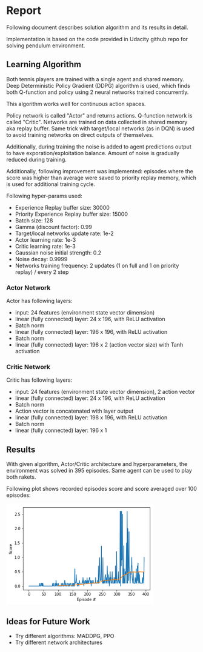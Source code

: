 # Report

Following document describes solution algorithm and its results in detail.

Implementation is based on the code provided in Udacity github repo for solving pendulum environment.

## Learning Algorithm

Both tennis players are trained with a single agent and shared memory.
Deep Deterministic Policy Gradient (DDPG) algorithm is used, 
which finds both Q-function and policy using 2 neural networks trained concurrently.

This algorithm works well for continuous action spaces.

Policy network is called "Actor" and returns actions. Q-function network is called "Critic".
Networks are trained on data collected in shared memory aka replay buffer.
Same trick with target/local networks (as in DQN) is used to avoid training networks on direct outputs of themselves.

Additionally, during training the noise is added to agent predictions output to have exporation/exploitation balance. 
Amount of noise is gradually reduced during training.

Additionally, following improvement was implemented: episodes where the score was higher than average were saved to priority replay memory, 
which is used for additional training cycle. 


Following hyper-params used:
 * Experience Replay buffer size: 30000
 * Priority Experience Replay buffer size: 15000
 * Batch size: 128
 * Gamma (discount factor): 0.99
 * Target/local networks update rate: 1e-2
 * Actor learning rate: 1e-3
 * Critic learning rate: 1e-3
 * Gaussian noise initial strength: 0.2
 * Noise decay: 0.9999
 * Networks training frequency: 2 updates (1 on full and 1 on priority replay) / every 2 step

### Actor Network
Actor has following layers:
 * input: 24 features (environment state vector dimension)
 * linear (fully connected) layer: 24 x 196, with ReLU activation
 * Batch norm
 * linear (fully connected) layer: 196 x 196, with ReLU activation
 * Batch norm
 * linear (fully connected) layer: 196 x 2 (action vector size) with Tanh activation

### Critic Network
Critic has following layers:
 * input: 24 features (environment state vector dimension), 2 action vector
 * linear (fully connected) layer: 24 x 196, with ReLU activation
 * Batch norm
 * Action vector is concatenated with layer output
 * linear (fully connected) layer: 198 x 196, with ReLU activation
 * Batch norm
 * linear (fully connected) layer: 196 x 1

## Results
With given algorithm, Actor/Critic architecture and hyperparameters, the environment was solved in 395 episodes.
Same agent can be used to play both rakets.

Following plot shows recorded episodes score and score averaged over 100 episodes:

![DDPG Score Plot](images/plot.png?raw=true "DDPG Score Plot")

## Ideas for Future Work
 * Try different algorithms: MADDPG, PPO
 * Try different network architectures
